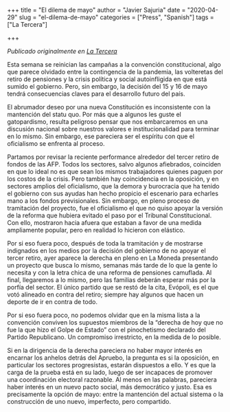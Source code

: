 +++
title = "El dilema de mayo"
author = "Javier Sajuria"
date = "2020-04-29"
slug = "el-dilema-de-mayo"
categories = ["Press", "Spanish"]
tags = ["La Tercera"]

+++

*Publicado originalmente en [La Tercera](https://www.latercera.com/opinion/noticia/el-dilema-de-mayo/APEH4IRTGVAFZL35MIPQ6WBERQ/)*

Esta semana se reinician las campañas a la convención constitucional, algo que parece olvidado entre la contingencia de la pandemia, las volteretas del retiro de pensiones y la crisis política y social autoinfligida en que está sumido el gobierno. Pero, sin embargo, la decisión del 15 y 16 de mayo tendrá consecuencias claves para el desarrollo futuro del país.

El abrumador deseo por una nueva Constitución es inconsistente con la mantención del statu quo. Por más que a algunos les guste el gatopardismo, resulta peligroso pensar que nos embarcaremos en una discusión nacional sobre nuestros valores e institucionalidad para terminar en lo mismo. Sin embargo, ese pareciera ser el espíritu con que el oficialismo se enfrenta al proceso.

Partamos por revisar la reciente performance alrededor del tercer retiro de fondos de las AFP. Todos los sectores, salvo algunos afiebrados, coinciden en que lo ideal no es que sean los mismos trabajadores quienes paguen por los costos de la crisis. Pero también hay coincidencia en la oposición, y en sectores amplios del oficialismo, que la demora y burocracia que ha tenido el gobierno con sus ayudas han hecho propicio el escenario para echarles mano a los fondos previsionales. Sin embargo, en pleno proceso de tramitación del proyecto, fue el oficialismo el que no quiso apoyar la versión de la reforma que hubiera evitado el paso por el Tribunal Constitucional. Con ello, mostraron hacia afuera que estaban a favor de una medida ampliamente popular, pero en realidad lo hicieron con elástico.

Por si eso fuera poco, después de toda la tramitación y de mostrarse indignados en los medios por la decisión del gobierno de no apoyar el tercer retiro, ayer aparece la derecha en pleno en La Moneda presentando un proyecto que busca lo mismo, semanas más tarde de lo que la gente lo necesita y con la letra chica de una reforma de pensiones camuflada. Al final, llegaremos a lo mismo, pero las familias deberán esperar más por la porfía del sector. El único partido que se restó de la cita, Evópoli, es el que votó alineado en contra del retiro; siempre hay algunos que hacen un deporte de ir en contra de todo.

Por si eso fuera poco, no podemos olvidar que en la misma lista a la convención conviven los supuestos miembros de la “derecha de hoy que no fue la que hizo el Golpe de Estado” con el pinochetismo declarado del Partido Republicano. Un compromiso irrestricto, en la medida de lo posible.

Si en la dirigencia de la derecha pareciera no haber mayor interés en encarnar los anhelos detrás del Apruebo, la pregunta es si la oposición, en particular los sectores progresistas, estarán dispuestos a ello. Y es que la carga de la prueba está en su lado, luego de ser incapaces de promover una coordinación electoral razonable. Al menos en las palabras, pareciera haber interés en un nuevo pacto social, más democrático y justo. Esa es precisamente la opción de mayo: entre la mantención del actual sistema o la construcción de uno nuevo, imperfecto, pero compartido.
